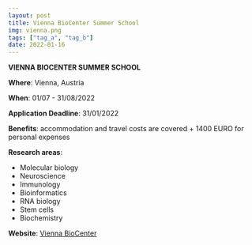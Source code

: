 ```yaml
---
layout: post
title: Vienna BioCenter Summer School
img: vienna.png
tags: ["tag_a", "tag_b"]
date: 2022-01-16
---
```


**VIENNA BIOCENTER SUMMER SCHOOL**

**Where**: Vienna, Austria  

**When**: 01/07 - 31/08/2022

**Application Deadline**: 31/01/2022

**Benefits**: accommodation and travel costs are covered + 1400 EURO for personal expenses

**Research areas**: 
 * Molecular biology 
 * Neuroscience 
 * Immunology 
 * Bioinformatics 
 * RNA biology 
 * Stem cells 
 * Biochemistry

**Website**: [Vienna BioCenter](https://training.vbc.ac.at/summer-school/programme-description/)


